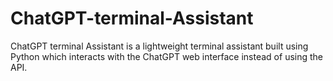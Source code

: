 # ChatGPT-terminal-Assistant
ChatGPT terminal Assistant is a lightweight terminal assistant built using Python which interacts with the ChatGPT web interface instead of using the API.
